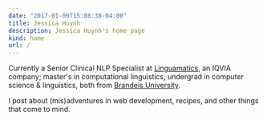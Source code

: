 ```yaml
---
date: "2017-01-09T15:08:38-04:00"
title: Jessica Huynh
description: Jessica Huynh's home page
kind: home
url: /
---
```


Currently a Senior Clinical NLP Specialist at [Linguamatics](https://www.linguamatics.com), an IQVIA company; master's in computational linguistics, undergrad in computer science & linguistics, both from [Brandeis University](https://www.brandeis.edu). 

I post about (mis)adventures in web development, recipes, and other things that come to mind. 
